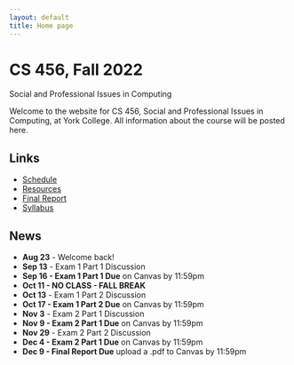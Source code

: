 ```yaml
---
layout: default
title: Home page
---
```


# CS 456, Fall 2022

<div id="subtitle">Social and Professional Issues in Computing</div>

Welcome to the website for CS 456, Social and Professional Issues in Computing, at York College.  All information about the course will be posted here.

## Links

* [Schedule](schedule/index.html)
* [Resources](resources.html)
* [Final Report](finalreport.html)
* [Syllabus](syllabus.html)

## News
* **Aug 23** - Welcome back!
* **Sep 13** - Exam 1 Part 1 Discussion
* **Sep 16 - Exam 1 Part 1 Due** on Canvas by 11:59pm
* **Oct 11 - NO CLASS - FALL BREAK**
* **Oct 13** - Exam 1 Part 2 Discussion
* **Oct 17 - Exam 1 Part 2 Due** on Canvas by 11:59pm
* **Nov 3** - Exam 2 Part 1 Discussion
* **Nov 9 - Exam 2 Part 1 Due** on Canvas by 11:59pm
* **Nov 29** - Exam 2 Part 2 Discussion
* **Dec 4 - Exam 2 Part 1 Due** on Canvas by 11:59pm
* **Dec 9 - Final Report Due** upload a .pdf to Canvas by 11:59pm
